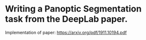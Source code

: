 # Writing a Panoptic Segmentation task from the DeepLab paper.

Implementation of paper: https://arxiv.org/pdf/1911.10194.pdf
